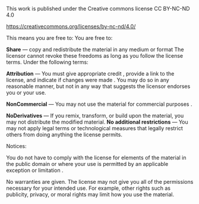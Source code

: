 This work is published under the Creative commons license CC BY-NC-ND 4.0

https://creativecommons.org/licenses/by-nc-nd/4.0/

This means you are free to:
You are free to:

__Share__ — copy and redistribute the material in any medium or format
The licensor cannot revoke these freedoms as long as you follow the license terms.
Under the following terms:

__Attribution__ — You must give appropriate credit , provide a link to the license, and indicate if changes were made . You may do so in any reasonable manner, but not in any way that suggests the licensor endorses you or your use.

__NonCommercial__ — You may not use the material for commercial purposes .

__NoDerivatives__ — If you remix, transform, or build upon the material, you may not distribute the modified material.
__No additional restrictions__ — You may not apply legal terms or technological measures that legally restrict others from doing anything the license permits.


Notices:

You do not have to comply with the license for elements of the material in the public domain or where your use is permitted by an applicable exception or limitation .

No warranties are given. The license may not give you all of the permissions necessary for your intended use. For example, other rights such as publicity, privacy, or moral rights may limit how you use the material.

